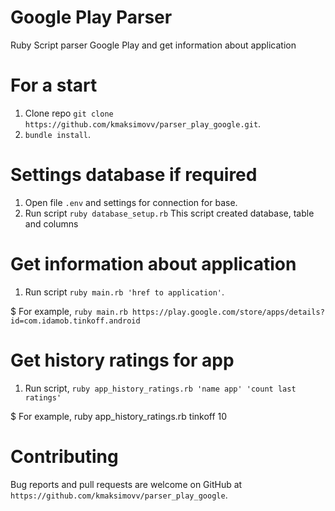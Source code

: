 # Google Play Parser
Ruby Script parser Google Play and get information about application

# For a start 
1. Clone repo `git clone https://github.com/kmaksimovv/parser_play_google.git`.
2. `bundle install`.

# Settings database if required
1. Open file `.env` and settings for connection for base.
2. Run script `ruby database_setup.rb`
This script created database, table and columns

# Get information about application
1. Run script `ruby main.rb 'href to application'`.
  
  $ For example, `ruby main.rb https://play.google.com/store/apps/details?id=com.idamob.tinkoff.android`

# Get history ratings for app
1. Run script, `ruby app_history_ratings.rb 'name app' 'count last ratings'`
  
  $ For example, ruby app_history_ratings.rb tinkoff 10

# Contributing
Bug reports and pull requests are welcome on GitHub at `https://github.com/kmaksimovv/parser_play_google`.
